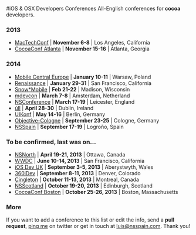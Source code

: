 #iOS & OSX Developers Conferences
All-English conferences for **cocoa** developers.

### 2013
* [MacTechConf](http://mactech.com/conference) | **November 6-8** | Los Angeles, California
* [CocoaConf Atlanta](http://cocoaconf.com/atlanta-2013/home) | **November 15-16** | Atlanta, Georgia

### 2014
* [Mobile Central Europe](http://mobilecentraleurope.com) | **January 10-11** | Warsaw, Poland
* [Renaissance](http://renaissance.io/2014) | **January 29-31** | San Francisco, California
* [Snow*Mobile](http://2014.snow-mobile.org/) | **Feb 21-22** | Madison, Wisconsin
* [mdevcon](http://mdevcon.com/) | **March 7-8** | Amsterdam, Netherland
* [NSConference](http://nsconference.com/) | **March 17-19** | Leicester, England
* [úll](http://2014.ull.ie/) | **April 28-30** | Dublin, Ireland
* [UIKonf](http://www.uikonf.com/) | **May 14-16** | Berlin, Germany
* [Objective-Cologne](http://objcgn.com/) | **September 23-25** | Cologne, Germany
* [NSSpain](http://nsspain.com/) | **September 17-19** | Logroño, Spain

### To be confirmed, last was on...
* [NSNorth](http://nsnorth.ca/) | **April 19-21, 2013** | Ottawa, Canada
* [WWDC](https://developer.apple.com/wwdc/) | **June 10-14, 2013** | San Francisco, California
* [iOS Dev UK](http://www.iosdevuk.com/) | **September 3-5, 2013** | Aberystwyth, Wales
* [360iDev](http://360idev.com/) | **September 8-11, 2013** | Denver, Colorado
* [Çingleton](http://cingleton.com/) | **October 11-13, 2013** | Montreal, Canada
* [NSScotland](http://nsscotland.com/) | **October 19-20, 2013** | Edinburgh, Scotland
* [CocoaConf Boston](http://cocoaconf.com/boston-2013/home) | **October 25-26, 2013** | Boston, Massachusetts

### More
If you want to add a conference to this list or edit the info, send a **pull request**, [ping me](https://twitter.com/lascorbe) on twitter or get in touch at [luis@nsspain.com](mailto:luis@nsspain.com). Thank you!
